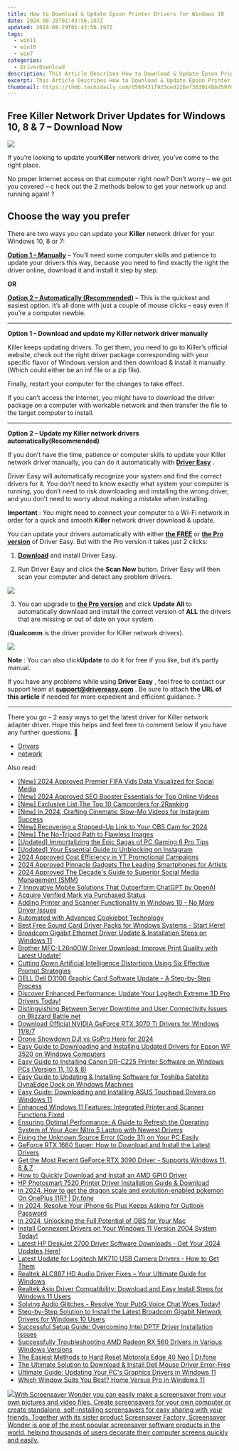 ```yaml
---
title: How to Download & Update Epson Printer Drivers for Windows 10
date: 2024-08-28T01:43:56.197Z
updated: 2024-08-29T01:43:56.197Z
tags:
  - win11
  - win10
  - win7
categories:
  - DriverDownload
description: This Article Describes How to Download & Update Epson Printer Drivers for Windows 10
excerpt: This Article Describes How to Download & Update Epson Printer Drivers for Windows 10
thumbnail: https://thmb.techidaily.com/d560431f923ced226ef363014bbd59707b7820d52db2ee85035878ab4d903ee2.jpg
---
```


## Free Killer Network Driver Updates for Windows 10, 8 & 7 – Download Now

![](https://images.drivereasy.com/wp-content/uploads/2018/10/img_5bb5e43b23e8b.jpg)

 If you’re looking to update your**Killer** network driver,  you’ve come to the right place.

 No proper Internet access on that computer right now? Don’t worry – we got you covered – c heck out the 2 methods below to get your network up and running again! ?

## Choose the way you prefer

 There are two ways you can update your **Killer** network driver for your Windows 10, 8 or 7:

[**Option 1 – Manually**](https://tools.techidaily.com/drivereasy/download/) – You’ll need some computer skills and patience to update your drivers this way, because you need to find exactly the right the driver online, download it and install it step by step.

**OR**

[**Option 2 – Automatically (Recommended)**](https://www.drivereasy.com/knowledge/killer-network-driver-free-download-update-in-windows-10-8-7/#O2) – This is the quickest and easiest option. It’s all done with just a couple of mouse clicks – easy even if you’re a computer newbie.

---

 **Option 1 – Download and update my Killer network driver manually**

 Killer keeps updating drivers. To get them, you need to go to Killer’s official  website, check out the right driver package corresponding with your specific flavor of Windows version and then download & install it manually. (Which could either be an inf file or a zip file).

Finally, restart your computer for the changes to take effect.

 If you can’t access the Internet, you might have to download the driver package on a computer with workable network and then transfer the file to the target computer to install.

---

 **Option 2 – Update my Killer network drivers automatically(Recommended)**

 If you don’t have the time, patience or computer skills to update your Killer network  driver manually, you can do it automatically with **[Driver Easy](https://tools.techidaily.com/drivereasy/download/)**  .

 Driver Easy will automatically recognize your system and find the correct drivers for it. You don’t need to know exactly what system your computer is running, you don’t need to risk downloading and installing the wrong driver, and you don’t need to worry about making a mistake when installing.

**Important** : You might need to connect your computer to a Wi-Fi network in order for a quick and smooth **Killer** network driver download & update.

 You can update your drivers automatically with either **[the FREE](https://tools.techidaily.com/drivereasy/download/)**  or **[the Pro version](https://tools.techidaily.com/drivereasy/download/)**  of Driver Easy. But with the Pro version it takes just 2 clicks:

 1) **[Download](https://tools.techidaily.com/drivereasy/download/)**  and install Driver Easy.

 2) Run Driver Easy and click the **Scan Now**  button. Driver Easy will then scan your computer and detect any problem drivers.

![](https://images.drivereasy.com/wp-content/uploads/2018/07/img_5b5aefd675a7c.jpg)

 3) You can upgrade to **[the Pro version](https://tools.techidaily.com/drivereasy/download/)**  and click **Update All** to automatically download and install the correct version of **ALL**  the drivers that are missing or out of date on your system.

 (**Qualcomm** is the driver provider for Killer network drivers).

![](https://images.drivereasy.com/wp-content/uploads/2018/07/img_5b5af0deb80ba.jpg)

**Note** : You can also click**Update** to do it for free if you like, but it’s partly manual.

 If you have any problems while using **Driver Easy** , feel free to contact our support team at **<support@drivereasy.com>** . Be sure to attach **the URL of this article** if needed for more expedient and efficient guidance. ?

---

 There you go – 2 easy ways to get the latest driver for Killer network adapter driver. Hope this helps and feel free to comment below if you have any further questions. 🙂

* [Drivers](https://tools.techidaily.com/drivereasy/download/)
* [network](https://tools.techidaily.com/drivereasy/download/)

<ins class="adsbygoogle"
     style="display:block"
     data-ad-format="autorelaxed"
     data-ad-client="ca-pub-7571918770474297"
     data-ad-slot="1223367746"></ins>



<ins class="adsbygoogle"
     style="display:block"
     data-ad-client="ca-pub-7571918770474297"
     data-ad-slot="8358498916"
     data-ad-format="auto"
     data-full-width-responsive="true"></ins>

<span class="atpl-alsoreadstyle">Also read:</span>
<div><ul>
<li><a href="https://youtube-lab.techidaily.com/024-approved-premier-fifa-vids-data-visualized-for-social-media/"><u>[New] 2024 Approved  Premier FIFA Vids  Data Visualized for Social Media</u></a></li>
<li><a href="https://youtube-zero.techidaily.com/024-approved-seo-booster-essentials-for-top-online-videos/"><u>[New] 2024 Approved  SEO Booster  Essentials for Top Online Videos</u></a></li>
<li><a href="https://some-techniques.techidaily.com/new-exclusive-list-the-top-10-camcorders-for-2ranking/"><u>[New] Exclusive List  The Top 10 Camcorders for 2Ranking</u></a></li>
<li><a href="https://instagram-video-recordings.techidaily.com/new-in-2024-crafting-cinematic-slow-mo-videos-for-instagram-success/"><u>[New] In 2024, Crafting Cinematic Slow-Mo Videos for Instagram Success</u></a></li>
<li><a href="https://video-capture.techidaily.com/new-recovering-a-stopped-up-link-to-your-obs-cam-for-2024/"><u>[New] Recovering a Stopped-Up Link to Your OBS Cam for 2024</u></a></li>
<li><a href="https://facebook-video-footage.techidaily.com/new-the-no-tripod-path-to-flawless-images/"><u>[New] The No-Tripod Path to Flawless Images</u></a></li>
<li><a href="https://screen-sharing-recording.techidaily.com/updated-immortalizing-the-epic-sagas-of-pc-gaming-6-pro-tips/"><u>[Updated] Immortalizing the Epic Sagas of PC Gaming  6 Pro Tips</u></a></li>
<li><a href="https://instagram-videos.techidaily.com/updated-your-essential-guide-to-unblocking-on-instagram/"><u>[Updated] Your Essential Guide to Unblocking on Instagram</u></a></li>
<li><a href="https://fox-hovers.techidaily.com/2024-approved-cost-efficiency-in-yt-promotional-campaigns/"><u>2024 Approved  Cost Efficiency in YT Promotional Campaigns</u></a></li>
<li><a href="https://extra-skills.techidaily.com/2024-approved-pinnacle-gadgets-the-leading-smartphones-for-artists/"><u>2024 Approved  Pinnacle Gadgets  The Leading Smartphones for Artists</u></a></li>
<li><a href="https://some-skills.techidaily.com/2024-approved-the-decades-guide-to-superior-social-media-management-smm/"><u>2024 Approved  The Decade's Guide to Superior Social Media Management (SMM)</u></a></li>
<li><a href="https://tech-haven.techidaily.com/7-innovative-mobile-solutions-that-outperform-chatgpt-by-openai/"><u>7 Innovative Mobile Solutions That Outperform ChatGPT by OpenAI</u></a></li>
<li><a href="https://facebook.techidaily.com/acquire-verified-mark-via-purchased-status/"><u>Acquire Verified Mark via Purchased Status</u></a></li>
<li><a href="https://win-dash.techidaily.com/adding-printer-and-scanner-functionality-in-windows-10-no-more-driver-issues/"><u>Adding Printer and Scanner Functionality in Windows 10 - No More Driver Issues</u></a></li>
<li><a href="https://solve-helper.techidaily.com/automated-with-advanced-cookiebot-technology/"><u>Automated with Advanced Cookiebot Technology</u></a></li>
<li><a href="https://win-dash.techidaily.com/best-free-sound-card-driver-packs-for-windows-systems-start-here/"><u>Best Free Sound Card Driver Packs for Windows Systems - Start Here!</u></a></li>
<li><a href="https://win-dash.techidaily.com/broadcom-gigabit-ethernet-driver-update-and-installation-steps-on-windows-11/"><u>Broadcom Gigabit Ethernet Driver Update & Installation Steps on Windows 11</u></a></li>
<li><a href="https://win-dash.techidaily.com/brother-mfc-l26n0dw-driver-download-improve-print-quality-with-latest-update/"><u>Brother MFC-L26n0DW Driver Download: Improve Print Quality with Latest Update!</u></a></li>
<li><a href="https://tech-hub.techidaily.com/cutting-down-artificial-intelligence-distortions-using-six-effective-prompt-strategies/"><u>Cutting Down Artificial Intelligence Distortions Using Six Effective Prompt Strategies</u></a></li>
<li><a href="https://win-dash.techidaily.com/dell-dell-d3100-graphic-card-software-update-a-step-by-step-process/"><u>DELL Dell D3100 Graphic Card Software Update - A Step-by-Step Process</u></a></li>
<li><a href="https://win-dash.techidaily.com/1722978983914-discover-enhanced-performance-update-your-logitech-extreme-3d-pro-drivers-today/"><u>Discover Enhanced Performance: Update Your Logitech Extreme 3D Pro Drivers Today!</u></a></li>
<li><a href="https://techno-recovery.techidaily.com/distinguishing-between-server-downtime-and-user-connectivity-issues-on-blizzard-battlenet/"><u>Distinguishing Between Server Downtime and User Connectivity Issues on Blizzard Battle.net</u></a></li>
<li><a href="https://win-dash.techidaily.com/download-official-nvidia-geforce-rtx-3070-ti-drivers-for-windows-1187/"><u>Download Official NVIDIA GeForce RTX 3070 Ti Drivers for Windows 11/8/7</u></a></li>
<li><a href="https://fox-info.techidaily.com/drone-showdown-dji-vs-gopro-hero-for-2024/"><u>Drone Showdown  DJI vs GoPro Hero for 2024</u></a></li>
<li><a href="https://win-dash.techidaily.com/easy-guide-to-downloading-and-installing-updated-drivers-for-epson-wf-3520-on-windows-computers/"><u>Easy Guide to Downloading and Installing Updated Drivers for Epson WF 3520 on Windows Computers</u></a></li>
<li><a href="https://win-dash.techidaily.com/easy-guide-to-installing-canon-dr-c225-printer-software-on-windows-pcs-version-11-10-and-8/"><u>Easy Guide to Installing Canon DR-C225 Printer Software on Windows PCs (Version 11, 10 & 8)</u></a></li>
<li><a href="https://win-dash.techidaily.com/easy-guide-to-updating-and-installing-software-for-toshiba-satellite-dynaedge-dock-on-windows-machines/"><u>Easy Guide to Updating & Installing Software for Toshiba Satellite DynaEdge Dock on Windows Machines</u></a></li>
<li><a href="https://win-dash.techidaily.com/easy-guide-downloading-and-installing-asus-touchpad-drivers-on-windows-11/"><u>Easy Guide: Downloading and Installing ASUS Touchpad Drivers on Windows 11</u></a></li>
<li><a href="https://win-dash.techidaily.com/enhanced-windows-11-features-integrated-printer-and-scanner-functions-fixed/"><u>Enhanced Windows 11 Features: Integrated Printer and Scanner Functions Fixed</u></a></li>
<li><a href="https://win-dash.techidaily.com/ensuring-optimal-performance-a-guide-to-refresh-the-operating-system-of-your-acer-nitro-5-laptop-with-newest-drivers/"><u>Ensuring Optimal Performance: A Guide to Refresh the Operating System of Your Acer Nitro 5 Laptop with Newest Drivers</u></a></li>
<li><a href="https://win-dash.techidaily.com/fixing-the-unknown-source-error-code-31-on-your-pc-easily/"><u>Fixing the Unknown Source Error (Code 31) on Your PC Easily</u></a></li>
<li><a href="https://win-dash.techidaily.com/geforce-rtx-1660-super-how-to-download-and-install-the-latest-drivers/"><u>GeForce RTX 1660 Super: How to Download and Install the Latest Drivers</u></a></li>
<li><a href="https://win-dash.techidaily.com/get-the-most-recent-geforce-rtx-3090-driver-supports-windows-11-8-and-7/"><u>Get the Most Recent GeForce RTX 3090 Driver - Supports Windows 11, 8 & 7</u></a></li>
<li><a href="https://win-dash.techidaily.com/how-to-quickly-download-and-install-an-amd-gpio-driver/"><u>How to Quickly Download and Install an AMD GPIO Driver</u></a></li>
<li><a href="https://win-dash.techidaily.com/hp-photosmart-7520-printer-driver-installation-guide-and-download/"><u>HP Photosmart 7520 Printer Driver Installation Guide & Download</u></a></li>
<li><a href="https://android-pokemon-go.techidaily.com/in-2024-how-to-get-the-dragon-scale-and-evolution-enabled-pokemon-on-oneplus-11r-drfone-by-drfone-virtual-android/"><u>In 2024, How to get the dragon scale and evolution-enabled pokemon On OnePlus 11R? | Dr.fone</u></a></li>
<li><a href="https://ios-unlock.techidaily.com/in-2024-resolve-your-iphone-6s-plus-keeps-asking-for-outlook-password-by-drfone-ios/"><u>In 2024, Resolve Your iPhone 6s Plus Keeps Asking for Outlook Password</u></a></li>
<li><a href="https://digital-screen-recording.techidaily.com/in-2024-unlocking-the-full-potential-of-obs-for-your-mac/"><u>In 2024, Unlocking the Full Potential of OBS for Your Mac</u></a></li>
<li><a href="https://win-dash.techidaily.com/install-connexent-drivers-on-your-windows-11-version-2004-system-today/"><u>Install Connexent Drivers on Your Windows 11 Version 2004 System Today!</u></a></li>
<li><a href="https://win-dash.techidaily.com/latest-hp-deskjet-2700-driver-software-downloads-get-your-2024-updates-here/"><u>Latest HP DeskJet 2700 Driver Software Downloads - Get Your 2024 Updates Here!</u></a></li>
<li><a href="https://win-dash.techidaily.com/latest-update-for-logitech-mk710-usb-camera-drivers-how-to-get-them/"><u>Latest Update for Logitech MK710 USB Camera Drivers - How to Get Them</u></a></li>
<li><a href="https://win-dash.techidaily.com/realtek-alc887-hd-audio-driver-fixes-your-ultimate-guide-for-windows/"><u>Realtek ALC887 HD Audio Driver Fixes – Your Ultimate Guide for Windows</u></a></li>
<li><a href="https://win-dash.techidaily.com/realtek-asio-driver-compatibility-download-and-easy-install-steps-for-windows-11-users/"><u>Realtek Asio Driver Compatibility: Download and Easy Install Steps for Windows 11 Users</u></a></li>
<li><a href="https://sound-issues.techidaily.com/solving-audio-glitches-resolve-your-pubg-voice-chat-woes-today/"><u>Solving Audio Glitches - Resolve Your PubG Voice Chat Woes Today!</u></a></li>
<li><a href="https://win-dash.techidaily.com/step-by-step-solution-to-install-the-latest-broadcom-gigabit-network-drivers-for-windows-10-users/"><u>Step-by-Step Solution to Install the Latest Broadcom Gigabit Network Drivers for Windows 10 Users</u></a></li>
<li><a href="https://win-dash.techidaily.com/successful-setup-guide-overcoming-intel-dptf-driver-installation-issues/"><u>Successful Setup Guide: Overcoming Intel DPTF Driver Installation Issues</u></a></li>
<li><a href="https://win-dash.techidaily.com/successfully-troubleshooting-amd-radeon-rx-560-drivers-in-various-windows-versions/"><u>Successfully Troubleshooting AMD Radeon RX 560 Drivers in Various Windows Versions</u></a></li>
<li><a href="https://techidaily.com/the-easiest-methods-to-hard-reset-motorola-edge-40-neo-drfone-by-drfone-reset-android-reset-android/"><u>The Easiest Methods to Hard Reset Motorola Edge 40 Neo | Dr.fone</u></a></li>
<li><a href="https://win-dash.techidaily.com/the-ultimate-solution-to-download-and-install-dell-mouse-driver-error-free/"><u>The Ultimate Solution to Download & Install Dell Mouse Driver Error-Free</u></a></li>
<li><a href="https://win-dash.techidaily.com/ultimate-guide-updating-your-pcs-graphics-drivers-in-windows-11/"><u>Ultimate Guide: Updating Your PC's Graphics Drivers in Windows 11</u></a></li>
<li><a href="https://win11.techidaily.com/which-window-suits-you-best-home-versus-pro-in-windows-11/"><u>Which Window Suits You Best? Home Versus Pro in Windows 11</u></a></li>
</ul></div>

<!-- affiliate ads begin -->
<a href="https://secure.2checkout.com/order/checkout.php?PRODS=195080&QTY=1&AFFILIATE=108875&CART=1"><img src="https://www.blumentals.net/scrwonder/images/screensaver-software.png" border="0">With Screensaver Wonder you can easily make a screensaver from your own pictures and video files. Create screensavers for your own computer or create standalone, self-installing screensavers for easy sharing with your friends. Together with its sister product Screensaver Factory, Screensaver Wonder is one of the most popular screensaver software products in the world, helping thousands of users decorate their computer screens quickly and easily.</a>
<!-- affiliate ads end -->